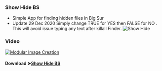 ### Show Hide BS
- Simple App for finding hidden files in Big Sur
- Update 29 Dec 2020 Simply change TRUE for YES then FALSE for NO . 
This will avoid issue typing any text after killall Finder.
![Show Hide](https://user-images.githubusercontent.com/6248794/89104486-b4a77180-d3e7-11ea-9728-cf273cd0f3ec.png)


### Video

[![Modular Image Creation](https://i87.servimg.com/u/f87/17/99/48/98/68747410.png)](https://youtu.be/VjPbmkeFC0w)

#### Download ➤[Show Hide BS](https://github.com/chris1111/Show-Hide-BS/releases/tag/V1)
